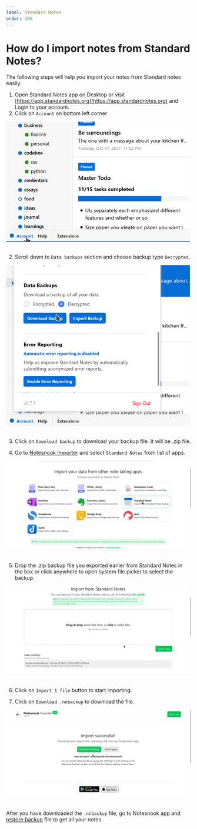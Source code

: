 ```yaml
---
label: Standard Notes
order: 300
---
```

# How do I import notes from Standard Notes?

The following steps will help you import your notes from Standard notes easily.

1. Open Standard Notes app on Desktop or visit [https://app.standardnotes.org](https://app.standardnotes.org) and Login to your account.
2. Click on `Account` on bottom left corner
<img style="margin-bottom:15px;" src="../static/snnotes_import_step_1.png" alt="Click on `Account` on bottom left corner"/>

2. Scroll down to `Data backups` section and choose backup type `Decrypted`.
<img style="margin-bottom:15px;" src="../static/snnotes_import_step_2.png" alt="Scroll down to `Data backups` section and choose backup type Decrypted."/>

3. Click on `Download backup` to download your backup file. It will be .zip file. 

4. Go to [Notesnook Importer](https://importer.notesnook.com) and select `Standard Notes` from list of apps.
<img style="margin-bottom:15px;" src="../static/snnotes_import_step_3.png" alt="Go to https://importer.notesnook.com and select Standard Notes from list of apps."/>

5. Drop the .zip backup file you exported earlier from Standard Notes in the box or click anywhere to open system file picker to select the backup.
<img style="margin-bottom:15px;" src="../static/snnotes_import_step_4.png" alt="Drop the .zip backup file you exported earlier from Standard Notes in the box or click anywhere to open system file picker to select the backup."/>

6. Click on `Import 1 file` button to start importing.

7. Click on `Download .nnbackup` to download the file.
<img style="margin-bottom:15px;" src="../static/plain_text_import_step_3.png" alt="Click on `Download .nnbackup` to download the file."/>

After you have downloaded the `.nnbackup` file, go to Notesnook app and [restore backup](../backup-restore.md) file to get all your notes.



